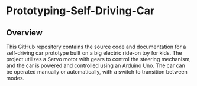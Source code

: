 # Prototyping-Self-Driving-Car
## Overview
This GitHub repository contains the source code and documentation for a self-driving car prototype built on a big electric ride-on toy for kids. The project utilizes a Servo motor with gears to control the steering mechanism, and the car is powered and controlled using an Arduino Uno. The car can be operated manually or automatically, with a switch to transition between modes.
